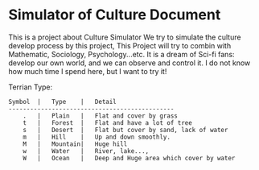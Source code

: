 Simulator of Culture Document
===========================================

This is a project about Culture Simulator
We try to simulate the culture develop process by this project,
This Project will try to combin with Mathematic, Sociology, Psychology...etc.
It is a dream of Sci-fi fans: develop our own world, and we can observe and control it.
I do not know how much time I spend here, but I want to try it!


Terrian Type:

    Symbol  |   Type    |   Detail
    ----------------------------------------------
        .   |   Plain   |   Flat and cover by grass
        t   |   Forest  |   Flat and have a lot of tree
        s   |   Desert  |   Flat but cover by sand, lack of water
        m   |   Hill    |   Up and down smoothly.
        M   |   Mountain|   Huge hill
        w   |   Water   |   River, lake..., 
        W   |   Ocean   |   Deep and Huge area which cover by water


